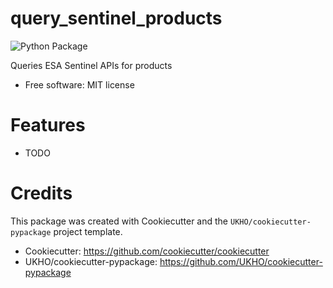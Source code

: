 # query_sentinel_products

![Python Package](https://github.com/UKHO/query_sentinel_products/workflows/Python%20package/badge.svg)

Queries ESA Sentinel APIs for products


* Free software: MIT license


# Features

* TODO

# Credits

This package was created with Cookiecutter and the `UKHO/cookiecutter-pypackage` project template.

* Cookiecutter: https://github.com/cookiecutter/cookiecutter
* UKHO/cookiecutter-pypackage: https://github.com/UKHO/cookiecutter-pypackage
